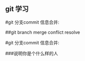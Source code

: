 ## git 学习

#git 分支commit 信息合并:

##git branch merge conflict resolve

#git 分支commit 信息合并:



###说明你是个什么样的人
